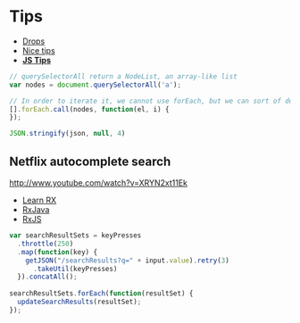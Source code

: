 # Tips

* [Drops](https://kickdrop.me/drops)
* [Nice tips](http://arqex.com/939/learning-much-javascript-one-line-code)
* [**JS Tips**](http://www.jstips.co/)

```js
// querySelectorAll return a NodeList, an array-like list
var nodes = document.querySelectorAll('a');

// In order to iterate it, we cannot use forEach, but we can sort of duck type it
[].forEach.call(nodes, function(el, i) {
});
```

```js
JSON.stringify(json, null, 4)
```

## Netflix autocomplete search

http://www.youtube.com/watch?v=XRYN2xt11Ek

* [Learn RX](http://jhusain.github.io/learnrx/)
* [RxJava](https://github.com/Netflix/RxJava/wiki/Observable)
* [RxJS](https://github.com/Reactive-Extensions/RxJS)

```js
var searchResultSets = keyPresses
  .throttle(250)
  .map(function(key) {
    getJSON("/searchResults?q=" + input.value).retry(3)
      .takeUtil(keyPresses)
  }).concatAll();
  
searchResultSets.forEach(function(resultSet) {
  updateSearchResults(resultSet);
});
```
